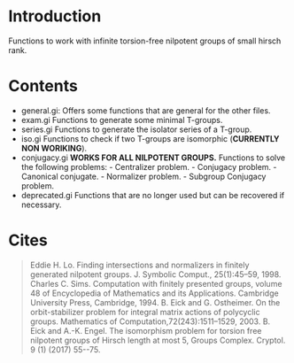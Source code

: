 # Introduction

Functions to work with infinite torsion-free nilpotent groups of small hirsch rank.

# Contents

- general.gi:   Offers some functions that are general for the other files.
- exam.gi       Functions to generate some minimal T-groups.
- series.gi     Functions to generate the isolator series of a T-group.
- iso.gi        Functions to check if two T-groups are isomorphic (**CURRENTLY NON WORIKING**).
- conjugacy.gi  **WORKS FOR ALL NILPOTENT GROUPS.** Functions to solve the following problems:
                - Centralizer problem.
                - Conjugacy problem.
                - Canonical conjugate. 
                - Normalizer problem.
                - Subgroup Conjugacy problem.
- deprecated.gi Functions that are no longer used but can be recovered if necessary.

# Cites

> Eddie H. Lo. Finding intersections and normalizers in finitely generated nilpotent groups. J. Symbolic Comput., 25(1):45–59, 1998.
> Charles C. Sims. Computation with finitely presented groups, volume 48 of Encyclopedia of Mathematics and its Applications. Cambridge University Press, Cambridge, 1994.
> B. Eick and G. Ostheimer. On the orbit-stabilizer problem for integral matrix actions of polycyclic groups. Mathematics of Computation,72(243):1511–1529, 2003.
> B. Eick and A.-K. Engel. The isomorphism problem for torsion free nilpotent groups of Hirsch length at most 5, Groups Complex. Cryptol. 9 (1) (2017) 55--75.
